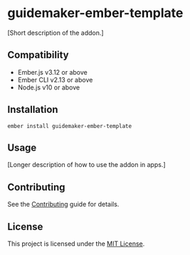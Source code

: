guidemaker-ember-template
==============================================================================

[Short description of the addon.]


Compatibility
------------------------------------------------------------------------------

* Ember.js v3.12 or above
* Ember CLI v2.13 or above
* Node.js v10 or above


Installation
------------------------------------------------------------------------------

```
ember install guidemaker-ember-template
```


Usage
------------------------------------------------------------------------------

[Longer description of how to use the addon in apps.]


Contributing
------------------------------------------------------------------------------

See the [Contributing](CONTRIBUTING.md) guide for details.

License
------------------------------------------------------------------------------

This project is licensed under the [MIT License](LICENSE.md).
